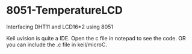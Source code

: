 # 8051-TemperatureLCD
Interfacing DHT11 and LCD16*2 using 8051 

Keil uvision is quite a IDE.
Open the c file in notepad to see the code. OR you can include the .c file in keil/microC. 
